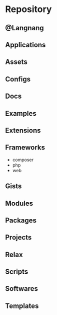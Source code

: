 # Repository

## @Langnang

## Applications

## Assets

## Configs

## Docs

## Examples

## Extensions

## Frameworks

- composer
- php
- web

## Gists

## Modules

## Packages

## Projects

## Relax

## Scripts

## Softwares

## Templates
